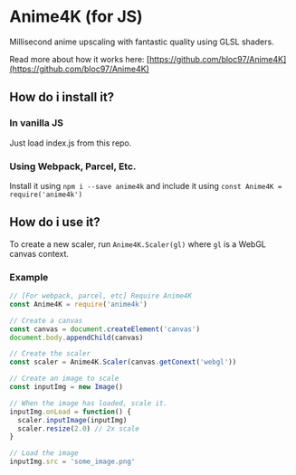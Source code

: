 # Anime4K (for JS)
Millisecond anime upscaling with fantastic quality using GLSL shaders.

Read more about how it works here: [https://github.com/bloc97/Anime4K](https://github.com/bloc97/Anime4K)

## How do i install it?
### In vanilla JS
Just load index.js from this repo.
### Using Webpack, Parcel, Etc.
Install it using `npm i --save anime4k`
and include it using `const Anime4K = require('anime4k')`

## How do i use it?
To create a new scaler, run `Anime4K.Scaler(gl)` where `gl` is a WebGL canvas context.
### Example
```js
// [For webpack, parcel, etc] Require Anime4K
const Anime4K = require('anime4k')

// Create a canvas
const canvas = document.createElement('canvas')
document.body.appendChild(canvas)

// Create the scaler
const scaler = Anime4K.Scaler(canvas.getConext('webgl'))

// Create an image to scale
const inputImg = new Image()

// When the image has loaded, scale it.
inputImg.onLoad = function() {
  scaler.inputImage(inputImg)
  scaler.resize(2.0) // 2x scale
}

// Load the image
inputImg.src = 'some_image.png'
```
